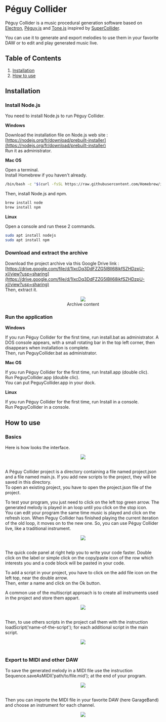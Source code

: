 # Péguy Collider
Péguy Collider is a music procedural generation software based on [Electron](https://www.electronjs.org/), [Péguy.js](https://github.com/Killfaeh/Peguy.js) and [Tone.js](https://github.com/Tonejs/Tone.js) inspired by [SuperCollider](https://supercollider.github.io/).</br>

You can use it to generate and export melodies to use them in your favorite DAW or to edit and play generated music live.

## Table of Contents

1. [Installation](#installation)
2. [How to use](#how-to-use)

## Installation

### Install Node.js

You need to install Node.js to run Péguy Collider.

**Windows**

Download the installation file on Node.js web site : [https://nodejs.org/fr/download/prebuilt-installer](https://nodejs.org/fr/download/prebuilt-installer) </br>
Run it as administrator.

**Mac OS**

Open a terminal. </br>
Install Homebrew if you haven't already.

```bash
/bin/bash -c "$(curl -fsSL https://raw.githubusercontent.com/Homebrew/install/HEAD/install.sh)"
```

Then, install Node.js and npm.

```bash
brew install node
brew install npm
```

**Linux**

Open a console and run these 2 commands.

```bash
sudo apt install nodejs
sudo apt install npm
```

### Download and extract the archive

Download the project archive via this Google Drive link : [https://drive.google.com/file/d/1IxcDq3DdFZZG5lBIl68ikfSZHDzpU-xI/view?usp=sharing](https://drive.google.com/file/d/1IxcDq3DdFZZG5lBIl68ikfSZHDzpU-xI/view?usp=sharing) </br>
Then, extract it.

<div align="center">
<img src="./doc/archiveContent.png"></br>
Archive content
</div>

### Run the application

**Windows**

If you run Péguy Collider for the first time, run install.bat as administrator. 
A DOS console appears, with a small rotating bar in the top left corner, then disappears when installation is complete.</br>
Then, run PeguyCollider.bat as administrator.

**Mac OS**

If you run Péguy Collider for the first time, run Install.app (double clic). </br>
Run PeguyCollider.app (double clic).</br>
You can put PeguyCollider.app in your dock.

**Linux**

If you run Péguy Collider for the first time, run Install in a console. </br>
Run PeguyCollider in a console.

## How to use

### Basics

Here is how looks the interface.</br>

<div align="center">
<img src="./demos/screenshot.png">
</div></br>

A Péguy Collider project is a directory containing a file named project.json and a file named main.js. 
If you add new scripts to the project, they will be saved in this directory.</br>
To open an existing project, you have to open the project.json file of the project.</br>

To test your program, you just need to click on the left top green arrow. The generated melody is played in an loop until you click on the stop icon.</br>
You can edit your program the same time music is played and click on the refresh icon. 
When Peguy Collider has finished playing the current iteration of the old loop, it moves on to the new one. 
So, you can use Péguy Collider live, like a traditional instrument.</br>

<div align="center">
<img src="./doc/02-playing.png">
</div></br>

The quick code panel at right help you to write your code faster. 
Double click on the label or simple click on the copy/paste icon of the row which interests you and a code block will be pasted in your code.</br>

To add a script in your project, you have to click on the add file icon on the left top, near the double arrow. </br>
Then, enter a name and click on the Ok button.</br>

A common use of the multiscript approach is to create all instruments used in the project and store them appart.</br>

<div align="center">
<img src="./doc/03-addScript.png">
</div></br>

Then, to use others scripts in the project call them with the instruction loadScript('name-of-the-script'); for each additional script in the main script.</br>

<div align="center">
<img src="./doc/04-loadScript.png">
</div></br>

### Export to MIDI and other DAW

To save the generated melody in a MIDI file use the instruction Sequence.saveAsMIDI('path/to/file.mid'); at the end of your program.</br>

<div align="center">
<img src="./doc/05-exportToMIDI.png">
</div></br>

Then you can importe the MIDI file in your favorite DAW (here GarageBand) and choose an instrument for each channel.

<div align="center">
<img src="./demos/GarageBandScreenshot.png">
</div></br>
